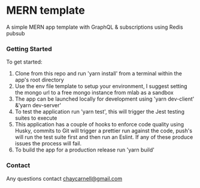 # MERN template

A simple MERN app template with GraphQL & subscriptions using Redis pubsub

### Getting Started

To get started:

1. Clone from this repo and run 'yarn install' from a terminal within the app's root directory
2. Use the env file template to setup your environment, I suggest setting the mongo url to a free mongo instance from mlab as a sandbox
3. The app can be launched locally for development using 'yarn dev-client' &'yarn dev-server'
4. To test the application run 'yarn test', this will trigger the Jest testing suites to execute
5. This application has a couple of hooks to enforce code quality using Husky, commits to Git will trigger a prettier run against the code, push's will run the test suite first and then run an Eslint. If any of these produce issues the process will fail.
6. To build the app for a production release run 'yarn build'

### Contact

Any questions contact chaycarnell@gmail.com
